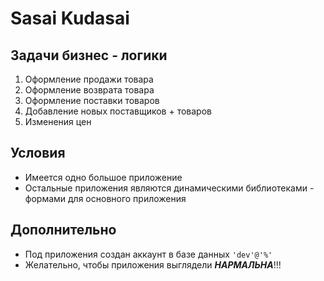 # Sasai Kudasai
## Задачи бизнес - логики
1) Оформление продажи товара
2) Оформление возврата товара
3) Оформление поставки товаров
4) Добавление новых поставщиков + товаров
5) Изменения цен

## Условия
* Имеется одно большое приложение
* Остальные приложения являются динамическими библиотеками - формами для основного приложения

## Дополнительно
* Под приложения создан аккаунт в базе данных ```'dev'@'%'```
* Желательно, чтобы приложения выглядели ***НАРМАЛЬНА***!!!
